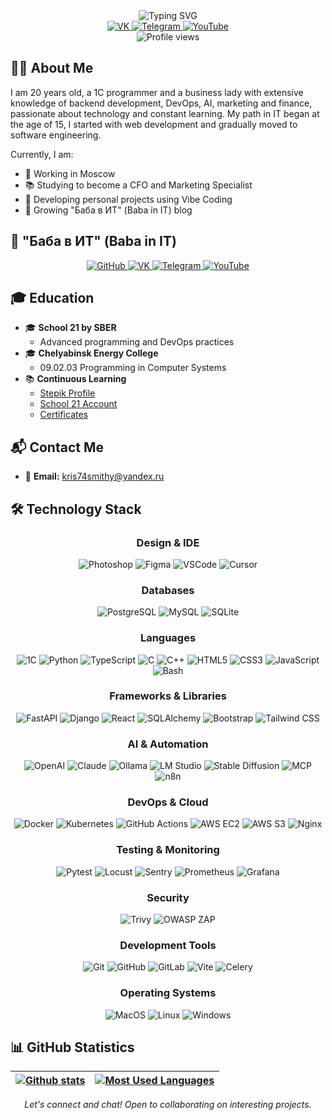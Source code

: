 <div align="center">
  <img src="https://readme-typing-svg.herokuapp.com?font=Fira+Code&weight=500&size=40&pause=1000&color=CA24F7&center=true&vCenter=true&width=600&height=100&lines=Hi%2C+I'm+Kristina!+%F0%9F%91%8B;aka+Baba+in+IT" alt="Typing SVG" />
</div>

<div align="center">
  <a href="https://vk.com/girlonpurpose">
    <img src="https://img.shields.io/badge/VK-4680C2?style=for-the-badge&logo=vk&logoColor=white" alt="VK"/>
  </a>
  <a href="https://t.me/girlonpurpose">
    <img src="https://img.shields.io/badge/Telegram-2CA5E0?style=for-the-badge&logo=telegram&logoColor=white" alt="Telegram"/>
  </a>
  <a href="https://www.youtube.com/@GirlOnPurpose">
    <img src="https://img.shields.io/badge/YouTube-FF0000?style=for-the-badge&logo=youtube&logoColor=white" alt="YouTube"/>
  </a>
</div>

<div align="center">
  <img src="https://komarev.com/ghpvc/?username=girlonpurpose&style=flat-square&color=blueviolet" alt="Profile views"/>
</div>

## 👩‍💻 About Me

I am 20 years old, a 1C programmer and a business lady with extensive knowledge of backend development, DevOps, AI, marketing and finance, passionate about technology and constant learning. My path in IT began at the age of 15, I started with web development and gradually moved to software engineering.

Currently, I am:
- 💼 Working in Moscow
- 📚 Studying to become a CFO and Marketing Specialist
- 🚀 Developing personal projects using Vibe Coding
- 📱 Growing "Баба в ИТ" (Baba in IT) blog

## 📱 "Баба в ИТ" (Baba in IT)

<div align="center">
  <a href="https://github.com/babainit">
    <img src="https://img.shields.io/badge/GitHub-100000?style=for-the-badge&logo=github&logoColor=white" alt="GitHub"/>
  </a>
  <a href="https://vk.com/babainit">
    <img src="https://img.shields.io/badge/VK-4680C2?style=for-the-badge&logo=vk&logoColor=white" alt="VK"/>
  </a>
  <a href="https://t.me/babainit">
    <img src="https://img.shields.io/badge/Telegram-2CA5E0?style=for-the-badge&logo=telegram&logoColor=white" alt="Telegram"/>
  </a>
  <a href="https://www.youtube.com/@babainit">
    <img src="https://img.shields.io/badge/YouTube-FF0000?style=for-the-badge&logo=youtube&logoColor=white" alt="YouTube"/>
  </a>
</div>


## 🎓 Education

- 🎓 **School 21 by SBER**
  - Advanced programming and DevOps practices
- 🎓 **Chelyabinsk Energy College**
  - 09.02.03 Programming in Computer Systems
- 📚 **Continuous Learning**
  - [Stepik Profile](https://stepik.org/users/518716069)
  - [School 21 Account](https://edu.21-school.ru/profile/nyarlath@student.21-school.ru)
  - [Certificates](certificates/certificates.md)


## 📬 Contact Me

- 📧 **Email:** kris74smithy@yandex.ru
<!-- - 💬 **Telegram:** []()
- 🌐 **VK:** []() -->

## 🛠 Technology Stack

<div align="center">

### Design & IDE
![Photoshop](https://img.shields.io/badge/Photoshop-31A8FF?style=for-the-badge&logo=adobe-photoshop&logoColor=white)
![Figma](https://img.shields.io/badge/Figma-F24E1E?style=for-the-badge&logo=figma&logoColor=white)
![VSCode](https://img.shields.io/badge/VSCode-007ACC?style=for-the-badge&logo=visual-studio-code&logoColor=white)
![Cursor](https://img.shields.io/badge/Cursor-000000?style=for-the-badge&logo=cursor&logoColor=white)

### Databases

![PostgreSQL](https://img.shields.io/badge/PostgreSQL-316192?style=for-the-badge&logo=postgresql&logoColor=white)
![MySQL](https://img.shields.io/badge/MySQL-00000F?style=for-the-badge&logo=mysql&logoColor=white)
![SQLite](https://img.shields.io/badge/SQLite-07405E?style=for-the-badge&logo=sqlite&logoColor=white)

### Languages

![1C](https://img.shields.io/badge/1C-FFCA28?style=for-the-badge&logo=1c&logoColor=black)
![Python](https://img.shields.io/badge/Python-3776AB?style=for-the-badge&logo=python&logoColor=white)
![TypeScript](https://img.shields.io/badge/TypeScript-3178C6?style=for-the-badge&logo=typescript&logoColor=white)
![C](https://img.shields.io/badge/C-00599C?style=for-the-badge&logo=c&logoColor=white)
![C++](https://img.shields.io/badge/C++-00599C?style=for-the-badge&logo=c%2B%2B&logoColor=white)
![HTML5](https://img.shields.io/badge/HTML5-E34F26?style=for-the-badge&logo=html5&logoColor=white)
![CSS3](https://img.shields.io/badge/CSS3-1572B6?style=for-the-badge&logo=css3&logoColor=white)
![JavaScript](https://img.shields.io/badge/JavaScript-F7DF1E?style=for-the-badge&logo=javascript&logoColor=black)
![Bash](https://img.shields.io/badge/bash-%23121011.svg?style=for-the-badge&logo=gnu-bash&logoColor=white)

### Frameworks & Libraries
![FastAPI](https://img.shields.io/badge/FastAPI-009688?style=for-the-badge&logo=fastapi&logoColor=white)
![Django](https://img.shields.io/badge/Django-092E20?style=for-the-badge&logo=django&logoColor=white)
![React](https://img.shields.io/badge/React-61DAFB?style=for-the-badge&logo=react&logoColor=black)
![SQLAlchemy](https://img.shields.io/badge/SQLAlchemy-D71F00?style=for-the-badge&logo=sqlite&logoColor=white)
![Bootstrap](https://img.shields.io/badge/Bootstrap-563D7C?style=for-the-badge&logo=bootstrap&logoColor=white)
![Tailwind CSS](https://img.shields.io/badge/Tailwind_CSS-38B2AC?style=for-the-badge&logo=tailwind-css&logoColor=white)

### AI & Automation
![OpenAI](https://img.shields.io/badge/OpenAI-412991?style=for-the-badge&logo=openai&logoColor=white)
![Claude](https://img.shields.io/badge/Claude-000000?style=for-the-badge&logo=anthropic&logoColor=white)
![Ollama](https://img.shields.io/badge/Ollama-FF1B2D?style=for-the-badge&logo=llama&logoColor=white)
![LM Studio](https://img.shields.io/badge/LM_Studio-4B0082?style=for-the-badge&logo=ai&logoColor=white)
![Stable Diffusion](https://img.shields.io/badge/Stable_Diffusion-FF9A00?style=for-the-badge&logo=stability-ai&logoColor=white)
![MCP](https://img.shields.io/badge/MCP-0078D4?style=for-the-badge&logo=microsoft&logoColor=white)
![n8n](https://img.shields.io/badge/n8n-41B883?style=for-the-badge&logo=n8n&logoColor=pink)

### DevOps & Cloud
![Docker](https://img.shields.io/badge/Docker-2496ED?style=for-the-badge&logo=docker&logoColor=white)
![Kubernetes](https://img.shields.io/badge/Kubernetes-326CE5?style=for-the-badge&logo=kubernetes&logoColor=white)
![GitHub Actions](https://img.shields.io/badge/GitHub_Actions-2088FF?style=for-the-badge&logo=github-actions&logoColor=white)
![AWS EC2](https://img.shields.io/badge/AWS_EC2-FF9900?style=for-the-badge&logo=amazon-aws&logoColor=white)
![AWS S3](https://img.shields.io/badge/AWS_S3-569A31?style=for-the-badge&logo=amazon-s3&logoColor=white)
![Nginx](https://img.shields.io/badge/Nginx-009639?style=for-the-badge&logo=nginx&logoColor=white)

### Testing & Monitoring
![Pytest](https://img.shields.io/badge/Pytest-0A9EDC?style=for-the-badge&logo=pytest&logoColor=white)
![Locust](https://img.shields.io/badge/Locust-83B81A?style=for-the-badge&logo=locust&logoColor=white)
![Sentry](https://img.shields.io/badge/Sentry-362D59?style=for-the-badge&logo=sentry&logoColor=white)
![Prometheus](https://img.shields.io/badge/Prometheus-E6522C?style=for-the-badge&logo=prometheus&logoColor=white)
![Grafana](https://img.shields.io/badge/Grafana-F46800?style=for-the-badge&logo=grafana&logoColor=white)

### Security
![Trivy](https://img.shields.io/badge/Trivy-2496ED?style=for-the-badge&logo=aqua&logoColor=white)
![OWASP ZAP](https://img.shields.io/badge/OWASP_ZAP-000000?style=for-the-badge&logo=owasp&logoColor=white)

### Development Tools
![Git](https://img.shields.io/badge/Git-F05032?style=for-the-badge&logo=git&logoColor=white)
![GitHub](https://img.shields.io/badge/GitHub-100000?style=for-the-badge&logo=github&logoColor=white)
![GitLab](https://img.shields.io/badge/GitLab-330F63?style=for-the-badge&logo=gitlab&logoColor=white)
![Vite](https://img.shields.io/badge/Vite-646CFF?style=for-the-badge&logo=vite&logoColor=white)
![Celery](https://img.shields.io/badge/Celery-37814A?style=for-the-badge&logo=celery&logoColor=white)

### Operating Systems
![MacOS](https://img.shields.io/badge/MacOS-000000?style=for-the-badge&logo=apple&logoColor=white)
![Linux](https://img.shields.io/badge/Linux-FCC624?style=for-the-badge&logo=linux&logoColor=black)
![Windows](https://img.shields.io/badge/Windows-0078D6?style=for-the-badge&logo=windows&logoColor=white)

</div>

<!-- ## 📱 My Projects

| Project | Description | Stack | Status |
|---------|------------|-------|--------|
| [projects-school21](https://github.com/girlonpurpose/projects-school21) | School21 Projects | DevOps, C, SQL, Pools | In Development | -->

## 📊 GitHub Statistics

<!-- 
<div align="center">
  <img height="150" src="https://github-readme-stats.vercel.app/api?username=girlonpurpose&show_icons=true&theme=radical" />
  <img height="150" src="https://github-readme-stats.vercel.app/api/top-langs/?username=girlonpurpose&hide_progress=true&show_icons=true&theme=radical&size_weight=1" />
</div> -->

|[![Github stats](https://github-readme-stats.vercel.app/api?username=girlonpurpose&count_private=true&show_icons=true&hide_border=true&theme=radical)](https://github.com/girlonpurpose?tab=repositories) | [![Most Used Languages](https://github-readme-stats.vercel.app/api/top-langs/?username=girlonpurpose&layout=compact&hide_border=true&hide=jupyter%20notebook,vue,javascript,css,html,roff,scss&theme=radical)](https://github.com/girlonpurpose?tab=repositories) |
|---|---|

<!-- ## 📝 Latest Articles

- []() -->

<div align="center">
  <i>Let's connect and chat! Open to collaborating on interesting projects.</i>
</div>